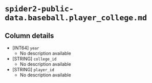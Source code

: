 # `spider2-public-data.baseball.player_college.md`

## Column details

* [INT64]    `year`
  - No description available
* [STRING]    `college_id`
  - No description available
* [STRING]    `player_id`
  - No description available

